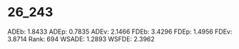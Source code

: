 # 26_243

ADEb: 1.8433
ADEp: 0.7835
ADEv: 2.1466
FDEb: 3.4296
FDEp: 1.4956
FDEv: 3.8714
Rank: 694
WSADE: 1.2893
WSFDE: 2.3962